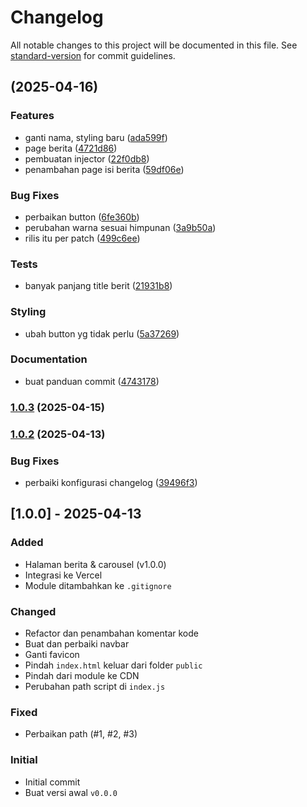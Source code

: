 # Changelog

All notable changes to this project will be documented in this file. See [standard-version](https://github.com/conventional-changelog/standard-version) for commit guidelines.

## [](https://github.com/Littheworld/HIMATEKTRO-USK/compare/v1.0.3...v) (2025-04-16)


### Features

* ganti nama, styling baru ([ada599f](https://github.com/Littheworld/HIMATEKTRO-USK/commit/ada599f37d4ea3e74f8220b8ed5817f095579925))
* page berita ([4721d86](https://github.com/Littheworld/HIMATEKTRO-USK/commit/4721d862d778afaea3c77d1e3a95f7e4643667a6))
* pembuatan injector ([22f0db8](https://github.com/Littheworld/HIMATEKTRO-USK/commit/22f0db847b5c4b3331b5d35ee16c30cfe9bd9d0b))
* penambahan page isi berita ([59df06e](https://github.com/Littheworld/HIMATEKTRO-USK/commit/59df06efd3b78296b152fc40977700bd40e3a628))


### Bug Fixes

* perbaikan button ([6fe360b](https://github.com/Littheworld/HIMATEKTRO-USK/commit/6fe360baefe68fe6f096038a63ce9b198b7cdba6))
* perubahan warna sesuai himpunan ([3a9b50a](https://github.com/Littheworld/HIMATEKTRO-USK/commit/3a9b50a4a796aeb2adc7a6eb9384ddc624a445d9))
* rilis itu per patch ([499c6ee](https://github.com/Littheworld/HIMATEKTRO-USK/commit/499c6eedfc111ac6d99aed45e137b987b9700274))


### Tests

* banyak panjang title berit ([21931b8](https://github.com/Littheworld/HIMATEKTRO-USK/commit/21931b8094a0bdd6d3da60baf71d538cb901dc0f))


### Styling

* ubah button yg tidak perlu ([5a37269](https://github.com/Littheworld/HIMATEKTRO-USK/commit/5a3726953b9ea495654f1708d5a1d53f18e0f6d6))


### Documentation

* buat panduan commit ([4743178](https://github.com/Littheworld/HIMATEKTRO-USK/commit/4743178eb69b2cbd6e1b7a3f4320e5024f2e8f46))

### [1.0.3](https://github.com/Littheworld/HIMATEKTRO-USK/compare/v1.0.2...v1.0.3) (2025-04-15)

### [1.0.2](https://github.com/Littheworld/HIMATEKTRO-USK/compare/v1.0.1...v1.0.2) (2025-04-13)


### Bug Fixes

* perbaiki konfigurasi changelog ([39496f3](https://github.com/Littheworld/HIMATEKTRO-USK/commit/39496f3ee1b46ace7c276262b7db46b8b332ee76))

## [1.0.0] - 2025-04-13

### Added
- Halaman berita & carousel (v1.0.0)
- Integrasi ke Vercel
- Module ditambahkan ke `.gitignore`

### Changed
- Refactor dan penambahan komentar kode
- Buat dan perbaiki navbar
- Ganti favicon
- Pindah `index.html` keluar dari folder `public`
- Pindah dari module ke CDN
- Perubahan path script di `index.js`

### Fixed
- Perbaikan path (#1, #2, #3)

### Initial
- Initial commit
- Buat versi awal `v0.0.0`